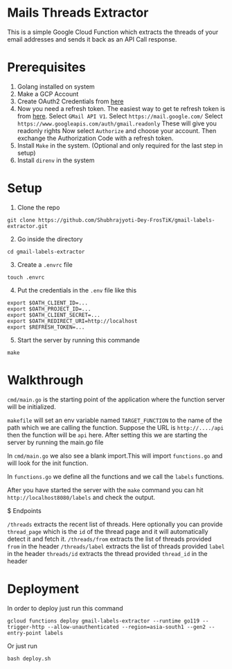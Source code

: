 # Mails Threads Extractor

This is a simple Google Cloud Function which extracts the threads of your email addresses and sends it back as an API Call response.

# Prerequisites

1. Golang installed on system
2. Make a GCP Account
3. Create OAuth2 Credentials from [here](https://console.cloud.google.com/apis/credentials/oauthclient)
4. Now you need a refresh token.
   The easiest way to get te refresh token is from [here](https://developers.google.com/oauthplayground/).
   Select `GMail API V1`.
   Select `https://mail.google.com/`
   Select `https://www.googleapis.com/auth/gmail.readonly`
   These will give you readonly rights
   Now select `Authorize` and choose your account.
   Then exchange the Authorization Code with a refresh token.
5. Install `Make` in the system. (Optional and only required for the last step in setup)
6. Install `direnv` in the system

# Setup

1. Clone the repo

```
git clone https://github.com/Shubhrajyoti-Dey-FrosTiK/gmail-labels-extractor.git
```

2. Go inside the directory

```
cd gmail-labels-extractor
```

3. Create a `.envrc` file

```
touch .envrc
```

4. Put the credentials in the `.env` file like this

```
export $OATH_CLIENT_ID=...
export $OATH_PROJECT_ID=...
export $OATH_CLIENT_SECRET=...
export $OATH_REDIRECT_URI=http://localhost
export $REFRESH_TOKEN=...
```

5. Start the server by running this commande

```
make
```

# Walkthrough

`cmd/main.go` is the starting point of the application where the function server will be initialized.

`makefile` will set an env variable named `TARGET_FUNCTION` to the name of the path which we are calling the function. Suppose the URL is `http://..../api` then the function will be `api` here. After setting this we are starting the server by running the main.go file

In `cmd/main.go` we also see a blank import.This will import `functions.go` and will look for the init function.

In `functions.go` we define all the functions and we call the `labels` functions.

After you have started the server with the `make` command you can hit `http://localhost8080/labels` and check the output.

$ Endpoints

`/threads` extracts the recent list of threads. Here optionally you can provide `thread_page` which is the `id` of the thread page and it will automatically detect it and fetch it.
`/threads/from` extracts the list of threads provided `from` in the header
`/threads/label` extracts the list of threads provided `label` in the header
`threads/id` extracts the thread provided `thread_id` in the header

# Deployment

In order to deploy just run this command

```
gcloud functions deploy gmail-labels-extractor --runtime go119 --trigger-http --allow-unauthenticated --region=asia-south1 --gen2 --entry-point labels
```

Or just run

```
bash deploy.sh
```

